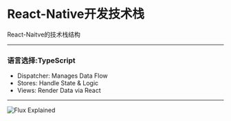 # React-Native开发技术栈 

React-Naitve的技术栈结构

---

### 语言选择:TypeScript

- Dispatcher: Manages Data Flow
- Stores: Handle State & Logic
- Views: Render Data via React

---

![Flux Explained](https://facebook.github.io/flux/img/flux-simple-f8-diagram-explained-1300w.png)
